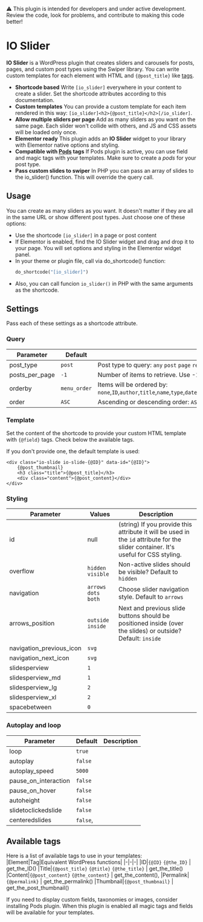 ⚠ This plugin is intended for developers and under active development. Review the code, look for problems, and contribute to making this code better!

# IO Slider
**IO Slider** is a WordPress plugin that creates sliders and carousels for posts, pages, and custom post types using the Swiper library. You can write custom templates for each element with HTML and `{@post_title}` like [tags](#available-tags).

- **Shortcode based**
Write `[io_slider]` everywhere in your content to create a slider. Set the shortcode attributes according to this documentation.
- **Custom templates**
You can provide a custom template for each item rendered in this way: `[io_slider]<h2>{@post_title}</h2>[/io_slider]`.
- **Allow multiple sliders per page**
Add as many sliders as you want on the same page. Each slider won't collide with others, and JS and CSS assets will be loaded only once.
- **Elementor ready**
This plugin adds an **IO Slider** widget to your library with Elementor native options and styling.
- **Compatible with [Pods](https://es.wordpress.org/plugins/pods/) tags**
If Pods plugin is active, you can use field and magic tags with your templates. Make sure to create a *pods*  for your post type.
- **Pass custom slides to swiper**
In PHP you can pass an array of slides to the io_slider() function. This will override the query call.

## Usage
You can create as many sliders as you want. It doesn't matter if they are all in the same URL or show different post types. Just choose one of these options:

- Use the shortcode `[io_slider]` in a page or post content
- If Elementor is enabled, find the IO Slider widget and drag and drop it to your page. You will set options and styling in the Elementor widget panel.
- In your theme or plugin file, call via do_shortcode() function:
    ```php
    do_shortcode("[io_slider]")
    ```
- Also, you can call funcion `io_slider()` in PHP with the same arguments as the shortcode.

## Settings
Pass each of these settings as a shortcode attribute.

### Query
|Parameter|Default|Description|
|-|-|-|
post_type|`post`|Post type to query: `any` `post` `page` `revision`, or custom post type
posts_per_page|`-1`|Number of items to retrieve. Use -1 to return all post.
orderby|`menu_order`|Items will be ordered by: `none`,`ID`,`author`,`title`,`name`,`type`,`date`,`modified`,`parent`,`rand`,`comment_count`,`relevance`,`menu_order`
order|`ASC`|Ascending or descending order: `ASC` or `DESC`

### Template
Set the content of the shortcode to provide your custom HTML template with `{@field}` tags. Check below the available tags.

If you don't provide one, the default template is used:
```
<div class="io-slide io-slide-{@ID}" data-id="{@ID}">
    {@post_thumbnail}
    <h3 class="title">{@post_title}</h3>
    <div class="content">{@post_content}</div>
</div>
```

### Styling
|Parameter|Values|Description|
|-|-|-|
id|null|(string) If you provide this attribute it will be used in the `id` attribute for the slider container. It's useful for CSS styling.
overflow|`hidden` `visible`|Non-active slides should be visible? Default to `hidden`
navigation|`arrows` `dots` `both`| Choose slider navigation style. Default to `arrows`
arrows_position|`outside` `inside`| Next and previous slide buttons should be positioned inside (over the slides) or outside? Default: `inside`
navigation_previous_icon|`svg`
navigation_next_icon|`svg`
slidesperview|`1`
slidesperview_md|`1`
slidesperview_lg|`2`
slidesperview_xl|`2`
spacebetween|`0`

### Autoplay and loop
|Parameter|Default|Description|
|-|-|-|
loop|`true`
autoplay|`false`
autoplay_speed|`5000`
pause_on_interaction|`false`
pause_on_hover|`false`
autoheight|`false`
slidetoclickedslide|`false`
centeredslides|`false`,

## Available tags
Here is a list of available tags to use in your templates:
|Element|Tag|Equivalent WordPress functions|
|-|-|-|
|ID|`{@ID}` `{@the_ID}` | get_the_ID()
|Title|`{@post_title}` `{@title}` `{@the_title}` | get_the_title()
|Content|`{@post_content}` `{@the_content}` | get_the_content(),
|Permalink|`{@permalink}` | get_the_permalink()
|Thumbnail|`{@post_thumbnail}` | get_the_post_thumbnail()

If you need to display custom fields, taxonomies or images, consider installing Pods plugin. When this plugin is enabled all magic tags and fields will be available for your templates.